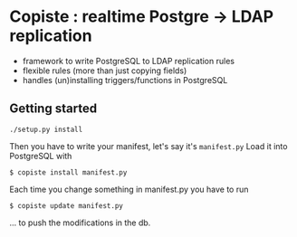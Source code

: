 Copiste : realtime Postgre → LDAP replication
=============================================

- framework to write PostgreSQL to LDAP replication rules
- flexible rules (more than just copying fields)
- handles (un)installing triggers/functions in PostgreSQL

Getting started
---------------

    ./setup.py install

Then you have to write your manifest, let's say it's `manifest.py`
Load it into PostgreSQL with

    $ copiste install manifest.py

Each time you change something in manifest.py you have to run

	$ copiste update manifest.py

… to push the modifications in the db.

